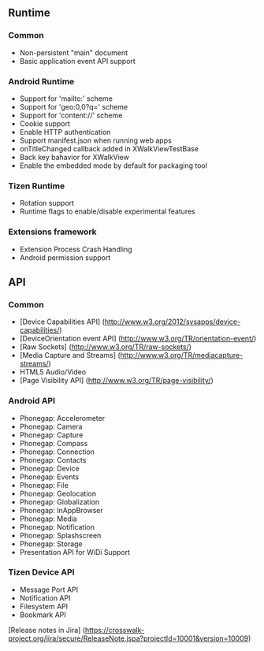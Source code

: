 ## Runtime 

### Common

* Non-persistent "main" document
* Basic application event API support

### Android Runtime

* Support for 'mailto:' scheme 
* Support for 'geo:0,0?q=' scheme
* Support for 'content://' scheme
* Cookie support
* Enable HTTP authentication
* Support manifest.json when running web apps
* onTitleChanged callback added in XWalkViewTestBase
* Back key bahavior for XWalkView
* Enable the embedded mode by default for packaging tool

### Tizen Runtime

* Rotation support
* Runtime flags to enable/disable experimental features

### Extensions framework

* Extension Process Crash Handling
* Android permission support

## API

### Common

* [Device Capabilities API] (http://www.w3.org/2012/sysapps/device-capabilities/)
* [DeviceOrientation event API] (http://www.w3.org/TR/orientation-event/)
* [Raw Sockets] (http://www.w3.org/TR/raw-sockets/)
* [Media Capture and Streams] (http://www.w3.org/TR/mediacapture-streams/)
* HTML5 Audio/Video
* [Page Visibility API] (http://www.w3.org/TR/page-visibility/)

### Android API

* Phonegap: Accelerometer
* Phonegap: Camera
* Phonegap: Capture
* Phonegap: Compass
* Phonegap: Connection
* Phonegap: Contacts
* Phonegap: Device
* Phonegap: Events
* Phonegap: File
* Phonegap: Geolocation
* Phonegap: Globalization
* Phonegap: InAppBrowser
* Phonegap: Media
* Phonegap: Notification
* Phonegap: Splashscreen
* Phonegap: Storage
* Presentation API for WiDi Support

### Tizen Device API

* Message Port API
* Notification API
* Filesystem API
* Bookmark API

[Release notes in Jira] (https://crosswalk-project.org/jira/secure/ReleaseNote.jspa?projectId=10001&version=10009)
